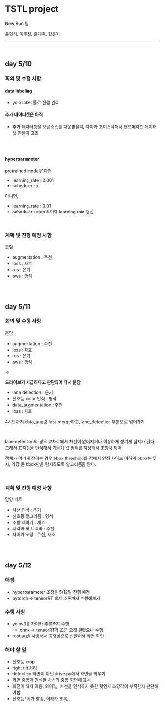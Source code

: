 # TSTL project

New Run 팀

윤형석, 이주천, 윤재호, 한은기

--- 

<br>

## day 5/10

### 회의 및 수행 사항

#### data labeling

- yolo label 툴로 진행 완료

#### 추가 데이터셋은 아직

- 추가 데이터셋을 오픈소스를 다운받을지, 자이카 조이스틱해서 핸드메이드 데이터셋 만들지 고민

<br>

<br>

#### hyperparameter

pretrained model쓴다면
- learning_rate : 0.001
- scheduler : x

아니면,
- learning_rate : 0.01
- scheduler : step 5 마다 learning rate 갱신

<br>

### 계획 및 진행 예정 사항

분담
- augmentation : 주천
- loss : 재호
- ros : 은기
- aws : 형석

<br>

<br>


## day 5/11

### 회의 및 수행 사항

분담
- augmentation : 주천
- loss : 재호
- ros : 은기
- aws : 형석

-\>

**드라이브가 시급하다고 판단되어 다시 분담**

- lane detection : 은기
- 신호등 color 인식 : 형석
- data_augmentation : 주천
- loss : 재호

4시반까지 data_aug랑 loss merge하고, lane_detection 부분으로 넘어가기

<br>

lane detection의 경우 교차로에서 차선이 없어지거나 이상하게 생기게 탐지가 된다. 그래서 표지판을 인식해서 기울기 값 범위를 지정해서 조향각 제어

객체가 여러개 잡히는 경우 bbox threshold를 정해서 일정 사이즈 이하의 bbox는 무시, 가장 큰 bbox만을 탐지하도록 알고리즘을 짠다.

<br>

### 계획 및 진행 예정 사항

담당 파트
- 차선 인식 : 은기
- 신호등 알고리즘 : 형석
- 조향 제어기 : 재호
- 시각화 및 트랙바 : 주천
- 자이카 포팅 : 주천, 재호

<br>

<br>

## day 5/12

### 예정
- hyperparameter 조정은 5/12일 진행 예정
- pytorch -> tensorRT 해서 추론까지 수행해보기

### 수행 사항

- yolov3를 자이카 추론까지 수행 
  - onnx -> tensorRT가 조금 오래 걸렸으나 수행
- rosbag을 사용해서 동영상으로 만들어서 화면 확인

### 해야 할 일
- 신호등 crop
- right tilt 처리
- detection 화면이 아닌 drive.py에서 화면을 띄우기
- 화면 중앙과 인식한 차선의 중앙 화면에 표시
- 회전이 되지 않음, 와이?,,, 차선을 인식하지 못한 탓인지 조향각이 부족한지 판단해야함
- 신호등! 위가 빨강, 아래가 초록,,



